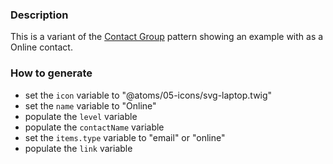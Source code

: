 ### Description
This is a variant of the [Contact Group](./?p=molecules-contact-group) pattern showing an example with as a Online contact.

### How to generate
* set the `icon` variable to "@atoms/05-icons/svg-laptop.twig"
* set the `name` variable to "Online"
* populate the `level` variable
* populate the `contactName` variable
* set the `items.type` variable to "email" or "online"
* populate the `link` variable

